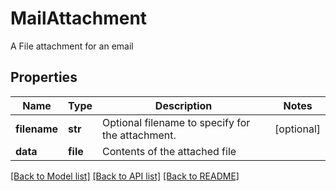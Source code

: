 # MailAttachment

A File attachment for an email

## Properties
Name | Type | Description | Notes
------------ | ------------- | ------------- | -------------
**filename** | **str** | Optional filename to specify for the attachment. | [optional] 
**data** | **file** | Contents of the attached file | 

[[Back to Model list]](../README.md#documentation-for-models) [[Back to API list]](../README.md#documentation-for-api-endpoints) [[Back to README]](../README.md)



